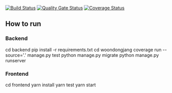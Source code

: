 [![Build Status](https://travis-ci.com/swsnu/swpp2021-team6.svg?branch=main)](https://travis-ci.com/swsnu/swpp2021-team6)
[![Quality Gate Status](https://sonarcloud.io/api/project_badges/measure?project=swsnu_swpp2021-team6&metric=alert_status)](https://sonarcloud.io/dashboard?id=swsnu_swpp2021-team6)
[![Coverage Status](https://coveralls.io/repos/github/swsnu/swpp2021-team6/badge.svg?branch=main&sanitize=true)](https://coveralls.io/github/swsnu/swpp2021-team6?branch=main)

## How to run

### Backend
cd backend
pip install -r requirements.txt
cd woondongjang
coverage run --source='.' manage.py test
python manage.py migrate
python manage.py runserver

### Frontend
cd frontend
yarn install
yarn test
yarn start
